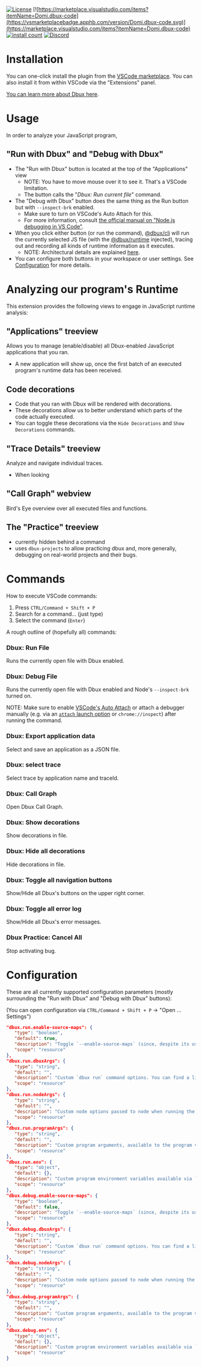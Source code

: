 [![License](https://img.shields.io/badge/License-Apache%202.0-blue.svg)](https://opensource.org/licenses/Apache-2.0)
[![https://marketplace.visualstudio.com/items?itemName=Domi.dbux-code](https://vsmarketplacebadge.apphb.com/version/Domi.dbux-code.svg)](https://marketplace.visualstudio.com/items?itemName=Domi.dbux-code)
[![install count](https://vsmarketplacebadge.apphb.com/installs-short/Domi.dbux-code.svg)](https://marketplace.visualstudio.com/items?itemName=Domi.dbux-code)
[![Discord](https://img.shields.io/discord/743765518116454432.svg?label=&logo=discord&logoColor=ffffff&color=7389D8&labelColor=6A7EC2)](https://discord.gg/QKgq9ZE)

# Installation

You can one-click install the plugin from the [VSCode marketplace](https://marketplace.visualstudio.com/items?itemName=Domi.dbux-code). You can also install it from within VSCode via the "Extensions" panel.

[You can learn more about Dbux here](https://github.com/Domiii/dbux).


# Usage

In order to analyze your JavaScript program, 

## "Run with Dbux" and "Debug with Dbux"

* The "Run with Dbux" button is located at the top of the "Applications" view
   * NOTE: You have to move mouse over it to see it. That's a VSCode limitation.
   * The button calls the "*Dbux: Run current file*" command.
* The "Debug with Dbux" button does the same thing as the Run button but with `--inspect-brk` enabled.
   * Make sure to turn on VSCode's Auto Attach for this.
   * For more information, consult [the official manual on "Node.js debugging in VS Code"](https://code.visualstudio.com/docs/nodejs/nodejs-debugging).
* When you click either button (or run the command), [@dbux/cli](../dbux-cli) will run the currently selected JS file (with the [@dbux/runtime](../dbux-runtime) injected), tracing out and recording all kinds of runtime information as it executes.
   * NOTE: Architectural details are explained [here](../#architectural-notes).
* You can configure both buttons in your workspace or user settings. See [Configuration](#configuration) for more details.



# Analyzing our program's Runtime

This extension provides the following views to engage in JavaScript runtime analysis:

## "Applications" treeview

Allows you to manage (enable/disable) all Dbux-enabled JavaScript applications that you ran.

* A new application will show up, once the first batch of an executed program's runtime data has been received.


## Code decorations

* Code that you ran with Dbux will be rendered with decorations.
* These decorations allow us to better understand which parts of the code actually executed.
* You can toggle these decorations via the `Hide Decorations` and `Show Decorations` commands.


## "Trace Details" treeview
Analyze and navigate individual traces.

* When looking


## "Call Graph" webview
Bird's Eye overview over all executed files and functions.


## The "Practice" treeview

* currently hidden behind a command
* uses `dbux-projects` to allow practicing dbux and, more generally, debugging on real-world projects and their bugs.



# Commands

How to execute VSCode commands:
1. Press `CTRL/Command + Shift + P`
1. Search for a command... (just type)
1. Select the command (`Enter`)


A rough outline of (hopefully all) commands:

### Dbux: Run File
Runs the currently open file with Dbux enabled.

### Dbux: Debug File
Runs the currently open file with Dbux enabled and Node's `--inspect-brk` turned on.

NOTE: Make sure to enable [VSCode's Auto Attach](https://code.visualstudio.com/docs/nodejs/nodejs-debugging#_auto-attach-feature) or attach a debugger manually (e.g. via an [`attach` launch option](https://code.visualstudio.com/docs/editor/debugging#_launch-versus-attach-configurations) or `chrome://inspect`) after running the command.

### Dbux: Export application data
Select and save an application as a JSON file.

### Dbux: select trace
Select trace by application name and traceId.

### Dbux: Call Graph
Open Dbux Call Graph.

### Dbux: Show decorations
Show decorations in file.

### Dbux: Hide all decorations
Hide decorations in file.

### Dbux: Toggle all navigation buttons
Show/Hide all Dbux's buttons on the upper right corner.

### Dbux: Toggle all error log
Show/Hide all Dbux's error messages.

### Dbux Practice: Cancel All
Stop activating bug.



# Configuration

These are all currently supported configuration parameters (mostly surrounding the "Run with Dbux" and "Debug with Dbux" buttons):

(You can open configuration via `CTRL/Command + Shift + P` -> "Open ... Settings")

```json
"dbux.run.enable-source-maps": {
   "type": "boolean",
   "default": true,
   "description": "Toggle `--enable-source-maps` (since, despite its usefulness, it can be super slow)",
   "scope": "resource"
},
"dbux.run.dbuxArgs": {
   "type": "string",
   "default": "",
   "description": "Custom `dbux run` command options. You can find a list of all available dbux command options in https://github.com/Domiii/dbux/ blob/master/dbux-cli/src/commandCommons.js",
   "scope": "resource"
},
"dbux.run.nodeArgs": {
   "type": "string",
   "default": "",
   "description": "Custom node options passed to node when running the program.",
   "scope": "resource"
},
"dbux.run.programArgs": {
   "type": "string",
   "default": "",
   "description": "Custom program arguments, available to the program via `process.argv`.",
   "scope": "resource"
},
"dbux.run.env": {
   "type": "object",
   "default": {},
   "description": "Custom program environment variables available via `process.env` (probably not working yet).",
   "scope": "resource"
},
"dbux.debug.enable-source-maps": {
   "type": "boolean",
   "default": false,
   "description": "Toggle `--enable-source-maps` (since, despite its usefulness, it can be super slow)",
   "scope": "resource"
},
"dbux.debug.dbuxArgs": {
   "type": "string",
   "default": "",
   "description": "Custom `dbux run` command options. You can find a list of all available dbux command options in https://github.com/Domiii/dbux/ blob/master/dbux-cli/src/commandCommons.js",
   "scope": "resource"
},
"dbux.debug.nodeArgs": {
   "type": "string",
   "default": "",
   "description": "Custom node options passed to node when running the program.",
   "scope": "resource"
},
"dbux.debug.programArgs": {
   "type": "string",
   "default": "",
   "description": "Custom program arguments, available to the program via `process.argv`.",
   "scope": "resource"
},
"dbux.debug.env": {
   "type": "object",
   "default": {},
   "description": "Custom program environment variables available via `process.env` (probably not working yet).",
   "scope": "resource"
}
```
